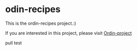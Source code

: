 # odin-recipes
This is the ordin-recipes project.:)

If you are interested in this project, please visit [Ordin-project](https://www.theodinproject.com/paths/foundations/courses/foundations/lessons/recipes)

pull test
